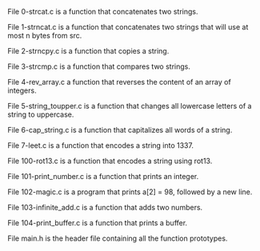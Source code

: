 File 0-strcat.c is a function that concatenates two strings.



File 1-strncat.c is a function that concatenates two strings that will use at most n bytes from src.



File 2-strncpy.c is a function that copies a string.



File 3-strcmp.c is a function that compares two strings.



File 4-rev_array.c a function that reverses the content of an array of integers.



File 5-string_toupper.c is a function that changes all lowercase letters of a string to uppercase.



File 6-cap_string.c is a function that capitalizes all words of a string.



File 7-leet.c is a function that encodes a string into 1337.



File 100-rot13.c is a function that encodes a string using rot13.



File 101-print_number.c is a function that prints an integer.



File 102-magic.c is a program that prints a[2] = 98, followed by a new line.



File 103-infinite_add.c is a function that adds two numbers.



File 104-print_buffer.c is a function that prints a buffer.



File main.h is the header file containing all the function prototypes.
